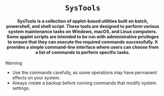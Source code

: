 <div align="center">
    
# `SysTools`
#### SysTools is a collection of applet-based utilities built on batch, powershell, and shell script. These tools are designed to perform various system maintenance tasks on Windows, macOS, and Linux computers. Some applet scripts are intended to be run with administrative privileges to ensure that they can execute the required commands successfully. It provides a simple command-line interface where users can choose from a list of commands to perform specific tasks.
</div>

> [!WARNING]
> - Use the commands carefully, as some operations may have permanent effects on your system.
> - Always create a backup before running commands that modify system settings.

